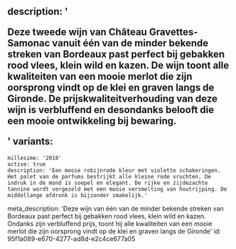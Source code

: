 description: '<p>Deze tweede wijn van Château Gravettes-Samonac vanuit één van de minder bekende streken van Bordeaux past perfect bij gebakken rood vlees, klein wild en kazen. De wijn toont alle kwaliteiten van een mooie merlot die zijn oorsprong vindt op de klei en graven langs de Gironde. De prijskwaliteitverhouding van deze wijn is verbluffend en desondanks belooft die een mooie ontwikkeling bij bewaring.</p>'
variants:
  -
    millesime: '2018'
    active: true
    description: 'Een mooie robijnrode kleur met violette schakeringen. Het palet van de parfums bestrijkt alle kleine rode vruchten. De indruk in de mond is soepel en elegant. De rijke en zijdezachte tannine wordt vergezeld met een mooie versmelting van houtrijping. De middellange afdronk is bijzonder smakelijk.'
meta_description: 'Deze wijn van één van de minder bekende streken van Bordeaux past perfect bij gebakken rood vlees, klein wild en kazen. Ondanks zijn verbluffend prijs, toont hij alle kwaliteiten van een mooie merlot die zijn oorsprong vindt op de klei en graven langs de Gironde'
id: 95f1a089-e670-4277-ad8d-e2c4ce677a05
